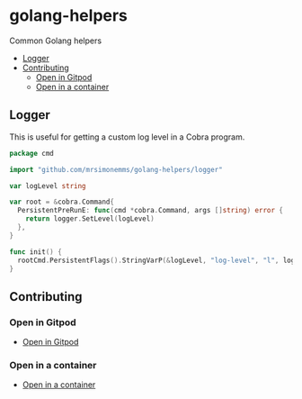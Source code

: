 # golang-helpers

Common Golang helpers

<!-- toc -->

* [Logger](#logger)
* [Contributing](#contributing)
  * [Open in Gitpod](#open-in-gitpod)
  * [Open in a container](#open-in-a-container)

<!-- Regenerate with "pre-commit run -a markdown-toc" -->

<!-- tocstop -->

## Logger

This is useful for getting a custom log level in a Cobra program.

```go
package cmd

import "github.com/mrsimonemms/golang-helpers/logger"

var logLevel string

var root = &cobra.Command{
  PersistentPreRunE: func(cmd *cobra.Command, args []string) error {
    return logger.SetLevel(logLevel)
  },
}

func init() {
  rootCmd.PersistentFlags().StringVarP(&logLevel, "log-level", "l", logrus.InfoLevel.String(), fmt.Sprintf("log level: %s", logger.GetAllLevels()))
}
```

## Contributing

### Open in Gitpod

* [Open in Gitpod](https://gitpod.io/from-referrer/)

### Open in a container

* [Open in a container](https://code.visualstudio.com/docs/devcontainers/containers)
